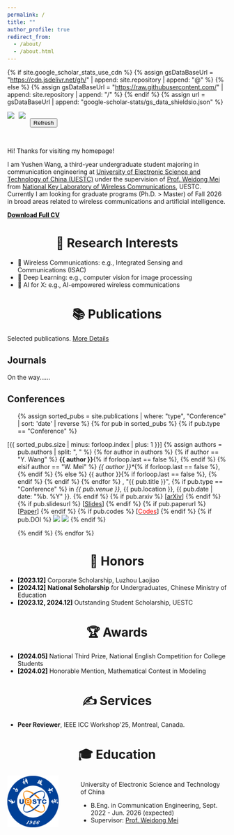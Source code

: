 ```yaml
---
permalink: /
title: ""
author_profile: true
redirect_from: 
  - /about/
  - /about.html
---
```


<style type="text/css">
    h1 {text-align: center}
	h2 {text-align: left}
</style>

<style type="text/css">
	.someClass {
		display: flex;
		justify-content: space-between;
	}

	.content-container {
      display: flex;
      align-items: center;
      gap: 10px; /* 设置元素之间的间距 */
      flex-wrap: wrap; /* 如果屏幕过窄，元素会自动换行 */
    }

    .button-container {
      position: relative;
      display: inline-block;
    }

	/* Tooltip styling */
    .tooltip {
      visibility: hidden;
      background-color: #333;
      color: #fff;
      text-align: center;
      border-radius: 5px;
      padding: 5px;
      position: absolute;
      z-index: 1;
      bottom: 125%; /* Position above the button */
      left: 50%;
      transform: translateX(-50%);
      white-space: nowrap;
      font-size: 14px;
      opacity: 0;
      transition: opacity 0.3s;
    }

    /* Tooltip arrow */
    .tooltip::after {
      content: "";
      position: absolute;
      top: 100%; /* Position below the tooltip */
      left: 50%;
      transform: translateX(-50%);
      border-width: 5px;
      border-style: solid;
      border-color: #333 transparent transparent transparent;
    }

    /* Show tooltip on hover */
    .button-container:hover .tooltip {
      visibility: visible;
      opacity: 1;
    }
</style>

<script>
function refreshPage() {
      location.reload();
    }
</script>

{% if site.google_scholar_stats_use_cdn %}
{% assign gsDataBaseUrl = "https://cdn.jsdelivr.net/gh/" | append: site.repository | append: "@" %}
{% else %}
{% assign gsDataBaseUrl = "https://raw.githubusercontent.com/" | append: site.repository | append: "/" %}
{% endif %}
{% assign url = gsDataBaseUrl | append: "google-scholar-stats/gs_data_shieldsio.json" %}

<div class="content-container" style="font-size:0.8em;">
<img src="https://img.shields.io/github/actions/workflow/status/scliubit/scliubit.github.io/google_citation.yml?branch=main&logo=github" height="50px">
<img src="https://img.shields.io/github/last-commit/scliubit/scliubit.github.io?logo=github" height="50px">
<!-- <img src="https://hits.seeyoufarm.com/api/count/incr/badge.svg?url=https%3A%2F%2Fscliubit.github.io&count_bg=%2379C83D&title_bg=%23555555&icon=googleanalytics.svg&icon_color=%23E7E7E7&title=visits&edge_flat=false" height="50px"/> -->
<div class="button-container">
      <button class="refresh-btn" onclick="refreshPage()">Refresh</button>
      <div class="tooltip">Refresh for Updates</div>
</div>
<!-- <button class="refresh-btn" onclick="refreshPage()" height="50px">Refresh</button><div class="tooltip">Click to refresh the page</div> -->
</div>
<br>

Hi! Thanks for visiting my homepage!  

I am Yushen Wang, a third-year undergraduate student majoring in communication engineering at [University of Electronic Science and Technology of China (UESTC)](https://www.uestc.edu.cn/) under the supervision of [Prof. Weidong Mei](https://faculty.uestc.edu.cn/meiweidong/zh_CN/index.htm) from [National Key Laboratory of Wireless Communications](https://www.ncl.uestc.edu.cn/), UESTC. Currently I am looking for graduate programs (Ph.D. > Master) of Fall 2026 in broad areas related to wireless communications and artificial intelligence.  

<b><a href="/files/CV_YushenWang.pdf" ><font color="#000000">Download Full CV</font></a></b>


# 🔬 Research Interests

- 📡 Wireless Communications: e.g., Integrated Sensing and Communications (ISAC)  
- 🤖 Deep Learning: e.g., computer vision for image processing  
- 🧠 AI for X: e.g., AI-empowered wireless communications  


# 📚 Publications

Selected publications. <a href="/publications/">More Details</a>

## Journals
On the way......

## Conferences
<ol class="publications">
{% assign sorted_pubs = site.publications | where: "type", "Conference" | sort: 'date' | reverse %}
{% for pub in sorted_pubs %}
	{% if pub.type == "Conference" %}
	<p style="text-indent: -1.5rem;margin-left: 0rem;">
    <span class="publications-number">[{{ sorted_pubs.size | minus: forloop.index | plus: 1  }}]</span>
    {% assign authors = pub.authors | split: ", " %}
    {% for author in authors %}
        {% if author == "Y. Wang" %}
        	<strong>{{ author }}</strong>{% if forloop.last == false %}, {% endif %}
		{% elsif author == "W. Mei" %}
			<i>{{ author }}*</i>{% if forloop.last == false %}, {% endif %}
        {% else %}
          	{{ author }}{% if forloop.last == false %}, {% endif %}
        {% endif %}
    {% endfor %}
    , "{{ pub.title }}",
	{% if pub.type == "Conference" %}
		in <i>{{ pub.venue }}</i>, {{ pub.location }}, {{ pub.date | date: "%b. %Y" }}.
	{% endif %}
	{% if pub.arxiv %}
		[<a href="{{ pub.arxiv }}" target="_blank">arXiv</a>]
	{% endif %}
	{% if pub.slidesurl %}
		[<a href="{{ pub.slidesurl }}" target="_blank">Slides</a>]
	{% endif %}
	{% if pub.paperurl %}
		[<a href="{{ pub.paperurl }}" target="_blank">Paper</a>]
	{% endif %}
	{% if pub.codes %}
		[<a href="{{ pub.codes }}" target="_blank"><font color="#FF0000">Codes</font></a>]
	{% endif %}
	{% if pub.DOI %}
		<a href="https://doi.org/{{ pub.DOI }}" target="_blank"><img src="https://zenodo.org/badge/DOI/{{ pub.DOI }}.svg" height="60px"></a>
		<img src="https://api.juleskreuer.eu/citation-badge.php?doi={{ pub.DOI }}" height="60px">
	{% endif %}
	<br>
  	</p>
	{% endif %}
{% endfor %}
</ol>


# 🎉 Honors

- <b><font color="#000000">[2023.12]</font></b> Corporate Scholarship, Luzhou Laojiao
- <b><font color="#000000">[2024.12]</font></b> **National Scholarship** for Undergraduates, Chinese Ministry of Education
- <b><font color="#000000">[2023.12, 2024.12]</font></b> Outstanding Student Scholarship, UESTC


# 🏆 Awards
- <b><font color="#000000">[2024.05]</font></b> National Third Prize, National English Competition for College Students
- <b><font color="#000000">[2024.02]</font></b> Honorable Mention, Mathematical Contest in Modeling


# ✍️ Services

- **Peer Reviewer**, IEEE ICC Workshop'25, Montreal, Canada.


# 🎓 Education
<div style="display: flex; align-items: center;">
    <div style="flex: 1">
        <img src="../images/UESTC.png" alt="UESTC_banner" style="width: 70%;">
    </div>
    <div style="flex: 2;">
        <p>University of Electronic Science and Technology of China</p>
        <ul>
            <li>B.Eng. in Communication Engineering, Sept. 2022 - Jun. 2026 (expected)</li>
            <li>Supervisor: <a href="https://faculty.uestc.edu.cn/meiweidong/zh_CN/index.htm">Prof. Weidong Mei</a></li>
        </ul>
    </div>
</div>

